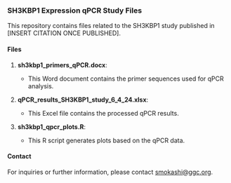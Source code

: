 ### SH3KBP1 Expression qPCR Study Files

This repository contains files related to the SH3KBP1 study published in [INSERT CITATION ONCE PUBLISHED].

#### Files

1. **sh3kbp1_primers_qPCR.docx**:
   - This Word document contains the primer sequences used for qPCR analysis.

2. **qPCR_results_SH3KBP1_study_6_4_24.xlsx**:
   - This Excel file contains the processed qPCR results.

3. **sh3kbp1_qpcr_plots.R**:
   - This R script generates plots based on the qPCR data.


#### Contact

For inquiries or further information, please contact smokashi@ggc.org.

